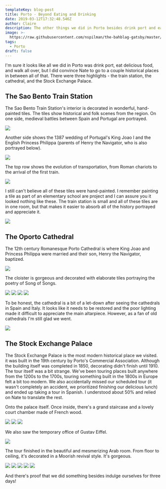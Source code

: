 ```yaml
---
templateKey: blog-post
title: Porto - Beyond Eating and Drinking
date: 2019-03-12T17:32:48.546Z
author: Claire
description: The other things we did in Porto besides drink port and eat delicious food.
image: >-
  https://raw.githubusercontent.com/nspilman/the-bahblag-gatsby/master/static/img/img_8526.jpg
tags:
  - Porto
draft: false
---
```

I'm sure it looks like all we did in Porto was drink port, eat delicious food, and walk all over, but I did convince Nate to go to a couple historical places in between all of that.  There were three highlights - the train station, the cathedral, and the Stock Exchange Palace.

## The Sao Bento Train Station

The Sao Bento Train Station's interior is decorated in wonderful, hand-painted tiles.  The tiles show historical and folk scenes from the region.  On one side, medieval battles between Spain and Portugal are portrayed.  

![](img/porto/trainStationPortugalAndSpain.jpg)

Another side shows the 1387 wedding of Portugal's King Joao I and the English Princess Philippa (parents of Henry the Navigator, who is also portrayed below).

![](img/porto/trainStateionMarriage.jpg)

The top row shows the evolution of transportation, from Roman chariots to the arrival of the first train.

![](img/porto/trainStationTransportation.jpg)

I still can't believe all of these tiles were hand-painted.  I remember painting a tile as part of an elementary school are project and I can assure you it looked nothing like these.  The train station is small and all of these tiles are in one room, but that makes it easier to absorb all of the history portrayed and appreciate it.

![](img/porto/trainStationLandscape.jpg)

## The Oporto Cathedral

The 12th century Romanesque Porto Cathedral is where King Joao and Princess Philippa were married and their son, Henry the Navigator, baptized.  

![](img/porto/portoCathedralOutside.jpg)

The cloister is gorgeous and decorated with elaborate tiles portraying the poetry of Song of Songs.  

![](img/porto/portoCloister1.jpg)
![](img/porto/portoCloister2.jpg)
![](img/porto/portoCloister3.jpg)
![](img/porto/portoCloister4.jpg)

To be honest, the cathedral is a bit of a let-down after seeing the cathedrals in Spain and Italy.  It looks like it needs to be restored and the poor lighting made it difficult to appreciate the main altarpiece.  However, as a fan of old cathedrals I'm still glad we went.

![](img/porto/portoCathedralInterior.jpg)

## The Stock Exchange Palace

The Stock Exchange Palace is the most modern historical place we visited.  it was built in the 19th century by Porto's Commercial Association.  Although the building itself was completed in 1850, decorating didn't finish until 1910.  The tour itself was a bit strange.  We've been touring places built anywhere from the 1200s to the 1700s, touring something built in the 1800s in Europe felt a bit too modern.  We also accidentally missed our scheduled tour (it wasn't completely an accident, we prioritized finishing our delicious lunch) and ended up taking a tour in Spanish.  I understood about 50% and relied on Nate to translate the rest.

Onto the palace itself.  Once inside, there's a grand staircase and a lovely court chamber made of French wood.

![](img/porto/PortoStockExchange1.jpg)
![](img/porto/portoStockExchange2.jpg)
![](img/porto/portoOakWood.jpg)


We also saw the temporary office of Gustav Eiffel.

![](img/porto/portoStockExchangeEiffelDesk.jpg)

The tour finished in the beautiful and mesmerizing Arab room.  From floor to ceiling, it's decorated in a Moorish revival style.  It's gorgeous.

![](img/porto/portoArabRoom1.jpg)
![](img/porto/portoArabRoom2.jpg)
![](img/porto/portoArabRoom3.jpg)
![](img/porto/portoArabRoom4.jpg)
![](img/porto/arabRoomSelfie.jpg)

And there's proof that we did something besides indulge ourselves for three days!
